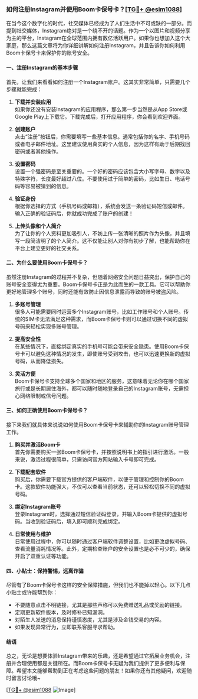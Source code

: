 ### 如何注册Instagram并使用Boom卡保号卡？[[TG💪+ @esim1088](https://t.me/s/esim1088)]

在当今这个数字化的时代，社交媒体已经成为了人们生活中不可或缺的一部分。而提到社交媒体，Instagram绝对是一个绕不开的话题。作为一个以图片和视频分享为主的平台，Instagram在全球范围内拥有数亿活跃用户。如果你也想加入这个大家庭，那么这篇文章将为你详细讲解如何注册Instagram，并且告诉你如何利用Boom卡保号卡来保护你的账号安全。

#### 一、注册Instagram的基本步骤

首先，让我们来看看如何注册一个Instagram账户。这其实非常简单，只需要几个步骤就能完成：

1. **下载并安装应用**  
   如果你还没有安装Instagram的应用程序，那么第一步当然是从App Store或Google Play上下载它。下载完成后，打开应用程序，你会看到欢迎界面。

2. **创建账户**  
   点击“注册”按钮后，你需要填写一些基本信息。通常包括你的名字、手机号码或者电子邮件地址。这里建议使用真实的个人信息，因为这样有助于后期找回密码或者其他操作。

3. **设置密码**  
   设置一个强密码是至关重要的。一个好的密码应该包含大小写字母、数字以及特殊字符，长度最好超过八位。不要使用过于简单的密码，比如生日、电话号码等容易被猜到的信息。

4. **验证身份**  
   根据你选择的方式（手机号码或邮箱），系统会发送一条验证码短信或邮件。输入正确的验证码后，你就成功完成了账户的创建！

5. **上传头像和个人简介**  
   为了让你的个人资料更加吸引人，不妨上传一张清晰的照片作为头像，并且填写一段简洁明了的个人简介。这不仅能让别人对你有初步了解，也能帮助你在平台上建立更好的社交关系。

#### 二、为什么要使用Boom卡保号卡？

虽然注册Instagram的过程并不复杂，但随着网络安全问题日益突出，保护自己的账号安全变得尤为重要。Boom卡保号卡正是为此而生的一款工具。它可以帮助你更好地管理多个账号，同时还能有效防止因信息泄露而导致的账号被盗风险。

1. **多账号管理**  
   很多人可能需要同时运营多个Instagram账号，比如工作账号和个人账号。传统的SIM卡无法满足这种需求，而Boom卡保号卡则可以通过切换不同的虚拟号码来轻松实现多账号管理。

2. **提高安全性**  
   在某些情况下，直接绑定真实的手机号可能会带来安全隐患。使用Boom卡保号卡可以避免这种情况的发生，即使账号受到攻击，也可以迅速更换新的虚拟号码，从而降低损失。

3. **灵活方便**  
   Boom卡保号卡支持全球多个国家和地区的服务，这意味着无论你在哪个国家旅行或是长期居住海外，都可以随时随地登录自己的Instagram账号，无需担心网络限制或信号问题。

#### 三、如何正确使用Boom卡保号卡？

接下来我们就具体来说说如何使用Boom卡保号卡来辅助你的Instagram账号管理工作。

1. **购买并激活Boom卡**  
   首先你需要购买一张Boom卡保号卡，并按照说明书上的指引进行激活。一般来说，激活过程很简单，只需访问官方网站输入卡号即可完成。

2. **下载配套软件**  
   购买后，你需要下载官方提供的客户端软件，以便于管理和控制你的Boom卡。这款软件功能强大，不仅可以查看当前状态，还可以轻松切换不同的虚拟号码。

3. **绑定Instagram账号**  
   登录Instagram时，选择通过短信验证码登录，并输入Boom卡提供的虚拟号码。当收到验证码后，填入即可顺利完成绑定。

4. **日常使用与维护**  
   日常使用过程中，你可以随时通过客户端软件调整设置，比如更改虚拟号码、查看流量消耗情况等。此外，定期检查账户的安全设置也是必不可少的，确保开启了双重认证等功能。

#### 四、小贴士：保持警惕，远离诈骗

尽管有了Boom卡保号卡这样的安全保障措施，但我们也不能掉以轻心。以下几点小贴士或许能帮到你：

- 不要随意点击不明链接，尤其是那些声称可以免费赠送礼品或奖励的链接。
- 定期更新软件版本，及时修补已知漏洞。
- 对陌生人发送的消息保持谨慎态度，尤其是涉及金钱交易的内容。
- 如果发现异常行为，立即联系客服寻求帮助。

#### 结语

总之，无论是想要体验Instagram带来的乐趣，还是希望通过它拓展业务机会，注册并合理使用都是关键所在。而Boom卡保号卡无疑为我们提供了更多便利与保障。希望本文能够帮助到正在考虑这些问题的朋友！如果你还有其他疑问，欢迎随时留言讨论哦~

[[TG💪+ @esim1088](https://t.me/s/esim1088) ![Image](https://i.postimg.cc/4NQfJmqS/Snipaste-2025-05-13-00-14-12.png)]
